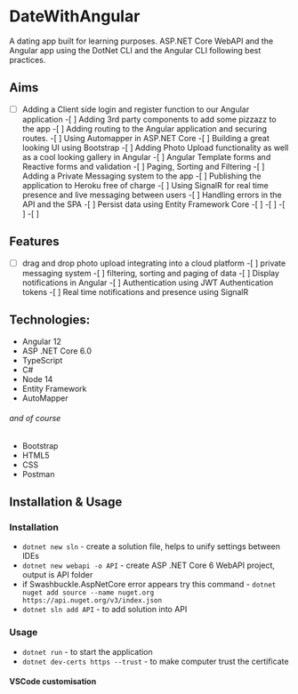 # DateWithAngular

A dating app built for learning purposes. ASP.NET Core WebAPI and the Angular app using the DotNet CLI and the Angular CLI following best practices.

## Aims

-[ ] Adding a Client side login and register function to our Angular application -[ ] Adding 3rd party components to add some pizzazz to the app -[ ] Adding routing to the Angular application and securing routes. -[ ] Using Automapper in ASP.NET Core -[ ] Building a great looking UI using Bootstrap -[ ] Adding Photo Upload functionality as well as a cool looking gallery in Angular -[ ] Angular Template forms and Reactive forms and validation -[ ] Paging, Sorting and Filtering -[ ] Adding a Private Messaging system to the app -[ ] Publishing the application to Heroku free of charge -[ ] Using SignalR for real time presence and live messaging between users -[ ] Handling errors in the API and the SPA -[ ] Persist data using Entity Framework Core -[ ] -[ ] -[ ] -[ ]

## Features

-[ ] drag and drop photo upload integrating into a cloud platform -[ ] private messaging system -[ ] filtering, sorting and paging of data -[ ] Display notifications in Angular -[ ] Authentication using JWT Authentication tokens -[ ] Real time notifications and presence using SignalR

## Technologies:

- Angular 12
- ASP .NET Core 6.0
- TypeScript
- C#
- Node 14
- Entity Framework
- AutoMapper

###### and of course

- Bootstrap
- HTML5
- CSS
- Postman

## Installation & Usage

### Installation

- `dotnet new sln` - create a solution file, helps to unify settings between IDEs
- `dotnet new webapi -o API` - create ASP .NET Core 6 WebAPI project, output is API folder
- if Swashbuckle.AspNetCore error appears try this command - `dotnet nuget add source --name nuget.org https://api.nuget.org/v3/index.json`
- `dotnet sln add API` - to add solution into API

### Usage
+ `dotnet run` - to start the application
+ `dotnet dev-certs https --trust` - to make computer trust the certificate
#### VSCode customisation
